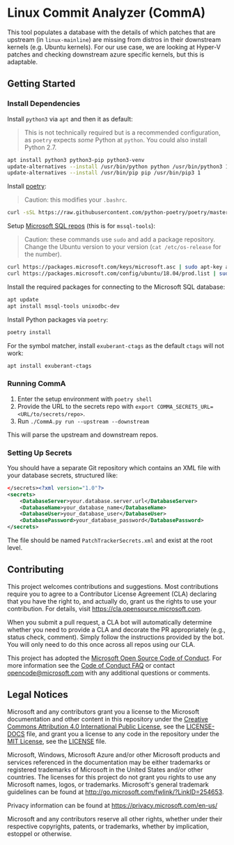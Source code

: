 # Linux Commit Analyzer (CommA)

This tool populates a database with the details of which patches that are
upstream (in `linux-mainline`) are missing from distros in their downstream
kernels (e.g. Ubuntu kernels). For our use case, we are looking at Hyper-V
patches and checking downstream azure specific kernels, but this is adaptable.

## Getting Started

### Install Dependencies

Install `python3` via `apt` and then it as default:

> This is not technically required but is a recommended configuration, as
> `poetry` expects _some_ Python at `python`. You could also install Python 2.7.

```bash
apt install python3 python3-pip python3-venv
update-alternatives --install /usr/bin/python python /usr/bin/python3 1
update-alternatives --install /usr/bin/pip pip /usr/bin/pip3 1
```

Install [poetry](https://python-poetry.org/docs/):

> Caution: this modifies your `.bashrc`.

```sh
curl -sSL https://raw.githubusercontent.com/python-poetry/poetry/master/get-poetry.py | python
```

Setup [Microsoft SQL
repos](https://docs.microsoft.com/en-us/sql/linux/quickstart-install-connect-ubuntu?view=sql-server-ver15#tools)
(this is for `mssql-tools`):

> Caution: these commands use `sudo` and add a package repository. Change the
> Ubuntu version to your version (`cat /etc/os-release` for the number).

```sh
curl https://packages.microsoft.com/keys/microsoft.asc | sudo apt-key add -
curl https://packages.microsoft.com/config/ubuntu/18.04/prod.list | sudo tee /etc/apt/sources.list.d/msprod.list
```

Install the required packages for connecting to the Microsoft SQL database:

```sh
apt update
apt install mssql-tools unixodbc-dev
```

Install Python packages via `poetry`:

```sh
poetry install
```

For the symbol matcher, install `exuberant-ctags` as the default `ctags` will
not work:

```sh
apt install exuberant-ctags
```

### Running CommA

1. Enter the setup environment with `poetry shell`
2. Provide the URL to the secrets repo with `export
   COMMA_SECRETS_URL=<URL/to/secrets/repo>`.
3. Run `./CommA.py run --upstream --downstream`

This will parse the upstream and downstream repos.

### Setting Up Secrets

You should have a separate Git repository which contains an XML file with your
database secrets, structured like:

```xml
</secrets><?xml version="1.0"?>
<secrets>
    <DatabaseServer>your.database.server.url</DatabaseServer>
    <DatabaseName>your_database_name</DatabaseName>
    <DatabaseUser>your_database_user</DatabaseUser>
    <DatabasePassword>your_database_password</DatabasePassword>
</secrets>
```

The file should be named `PatchTrackerSecrets.xml` and exist at the root level.

## Contributing

This project welcomes contributions and suggestions. Most contributions require
you to agree to a Contributor License Agreement (CLA) declaring that you have
the right to, and actually do, grant us the rights to use your contribution. For
details, visit https://cla.opensource.microsoft.com.

When you submit a pull request, a CLA bot will automatically determine whether
you need to provide a CLA and decorate the PR appropriately (e.g., status check,
comment). Simply follow the instructions provided by the bot. You will only need
to do this once across all repos using our CLA.

This project has adopted the [Microsoft Open Source Code of
Conduct](https://opensource.microsoft.com/codeofconduct/). For more information
see the [Code of Conduct
FAQ](https://opensource.microsoft.com/codeofconduct/faq/) or contact
[opencode@microsoft.com](mailto:opencode@microsoft.com) with any additional
questions or comments.

## Legal Notices

Microsoft and any contributors grant you a license to the Microsoft
documentation and other content in this repository under the [Creative Commons
Attribution 4.0 International Public
License](https://creativecommons.org/licenses/by/4.0/legalcode), see the
[LICENSE-DOCS](LICENSE-DOCS.md) file, and grant you a license to any code in the
repository under the [MIT License](https://opensource.org/licenses/MIT), see the
[LICENSE](LICENSE.md) file.

Microsoft, Windows, Microsoft Azure and/or other Microsoft products and services
referenced in the documentation may be either trademarks or registered
trademarks of Microsoft in the United States and/or other countries. The
licenses for this project do not grant you rights to use any Microsoft names,
logos, or trademarks. Microsoft's general trademark guidelines can be found at
http://go.microsoft.com/fwlink/?LinkID=254653.

Privacy information can be found at https://privacy.microsoft.com/en-us/

Microsoft and any contributors reserve all other rights, whether under their
respective copyrights, patents, or trademarks, whether by implication, estoppel
or otherwise.
